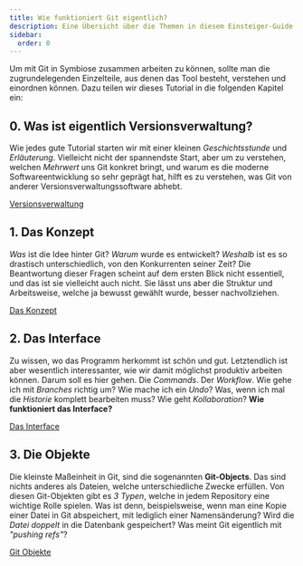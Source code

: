 ```yaml
---
title: Wie funktioniert Git eigentlich?
description: Eine Übersicht über die Themen in diesem Einsteiger-Guide für Git.
sidebar:
  order: 0
---
```


Um mit Git in Symbiose zusammen arbeiten zu können, sollte man die zugrundelegenden Einzelteile, aus denen das Tool besteht, verstehen und einordnen können. Dazu teilen wir dieses Tutorial in die folgenden Kapitel ein:

## 0. Was ist eigentlich Versionsverwaltung?

Wie jedes gute Tutorial starten wir mit einer kleinen *Geschichtsstunde* und *Erläuterung*. Vielleicht nicht der spannendste Start, aber um zu verstehen, welchen *Mehrwert* uns Git konkret bringt, und warum es die moderne Softwareentwicklung so sehr geprägt hat, hilft es zu verstehen, was Git von anderer Versionsverwaltungssoftware abhebt.

[Versionsverwaltung](/git/versionsverwaltung)

## 1. Das Konzept

*Was* ist die Idee hinter Git? *Warum* wurde es entwickelt? *Weshalb* ist es so drastisch unterschiedlich, von den Konkurrenten seiner Zeit? Die Beantwortung dieser Fragen scheint auf dem ersten Blick nicht essentiell, und das ist sie vielleicht auch nicht. Sie lässt uns aber die Struktur und Arbeitsweise, welche ja bewusst gewählt wurde, besser nachvollziehen.

[Das Konzept](/git/konzept)

## 2. Das Interface

Zu wissen, wo das Programm herkommt ist schön und gut. Letztendlich ist aber wesentlich interessanter, wie wir damit möglichst produktiv arbeiten können. Darum soll es hier gehen. Die *Commands*. Der *Workflow*. Wie gehe ich mit *Branches* richtig um? Wie mache ich ein *Undo*? Was, wenn ich mal die *Historie* komplett bearbeiten muss? Wie geht *Kollaboration*?
**Wie funktioniert das Interface?**

[Das Interface](/git/interface)

## 3. Die Objekte

Die kleinste Maßeinheit in Git, sind die sogenannten **Git-Objects**. Das sind nichts anderes als Dateien, welche unterschiedliche Zwecke erfüllen. Von diesen Git-Objekten gibt es *3 Typen*, welche in jedem Repository eine wichtige Rolle spielen. Was ist denn, beispielsweise, wenn man eine Kopie einer Datei in Git abspeichert, mit lediglich einer Namensänderung? Wird die *Datei doppelt* in die Datenbank gespeichert? Was meint Git eigentlich mit *"pushing refs"*?

[Git Objekte](/git/objects)
